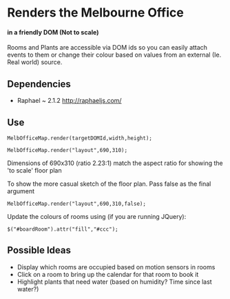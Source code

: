 # Renders the Melbourne Office
####  in a friendly DOM (Not to scale)

Rooms and Plants are accessible via DOM ids so you can easily attach events to them or change their colour based on values from an external (Ie. Real world) source.

## Dependencies
* Raphael ~ 2.1.2 http://raphaeljs.com/

## Use
    MelbOfficeMap.render(targetDOMId,width,height);

    MelbOfficeMap.render("layout",690,310);

Dimensions of 690x310 (ratio 2.23:1) match the aspect ratio for showing the 'to scale' floor plan

To show the more casual sketch of the floor plan. Pass false as the final argument

    MelbOfficeMap.render("layout",690,310,false);

Update the colours of rooms using (if you are running JQuery):

    $("#boardRoom").attr("fill","#ccc");

## Possible Ideas
* Display which rooms are occupied based on motion sensors in rooms
* Click on a room to bring up the calendar for that room to book it
* Highlight plants that need water (based on humidity? Time since last water?)